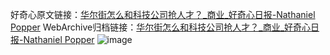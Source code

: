 好奇心原文链接：[华尔街怎么和科技公司抢人才？_商业_好奇心日报-Nathaniel Popper](https://www.qdaily.com/articles/3644.html)
WebArchive归档链接：[华尔街怎么和科技公司抢人才？_商业_好奇心日报-Nathaniel Popper](http://web.archive.org/web/20190623152639/https://www.qdaily.com/articles/3644.html)
![image](http://ww3.sinaimg.cn/large/007d5XDpgy1g3vctbotflj30u04nbhdt)